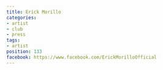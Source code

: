 ```yaml
---
title: Erick Morillo
categories:
- artist
- club
- press
tags:
- artist
position: 133
facebook: https://www.facebook.com/ErickMorilloOfficial
---
```


